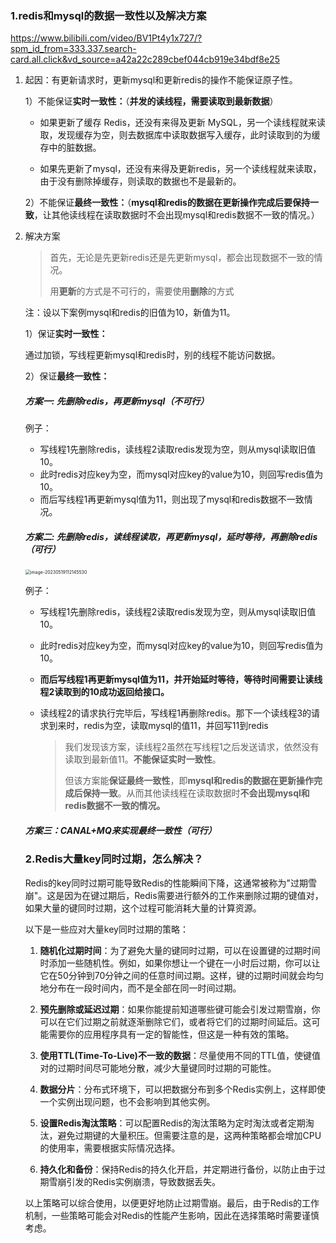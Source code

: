 ### 1.redis和mysql的数据一致性以及解决方案

https://www.bilibili.com/video/BV1Pt4y1x727/?spm_id_from=333.337.search-card.all.click&vd_source=a42a22c289cbef044cb919e34bdf8e25

1. 起因：有更新请求时，更新mysql和更新redis的操作不能保证原子性。

   1）不能保证**实时一致性：**（**并发的读线程，需要读取到最新数据**）

   * 如果更新了缓存 Redis，还没有来得及更新 MySQL，另一个读线程就来读取，发现缓存为空，则去数据库中读取数据写入缓存，此时读取到的为缓存中的脏数据。 

   * 如果先更新了mysql，还没有来得及更新redis，另一个读线程就来读取，由于没有删除掉缓存，则读取的数据也不是最新的。

   2）不能保证**最终一致性：**（**mysql和redis的数据在更新操作完成后要保持一致**，让其他读线程在读取数据时不会出现mysql和redis数据不一致的情况。）

2. 解决方案

   > 首先，无论是先更新redis还是先更新mysql，都会出现数据不一致的情况。
   >
   > 用**更新**的方式是不可行的，需要使用**删除**的方式

   注：设以下案例mysql和redis的旧值为10，新值为11。

   1）保证**实时一致性：**

   通过加锁，写线程更新mysql和redis时，别的线程不能访问数据。

   2）保证**最终一致性：**

   ##### 方案一: 先删除redis，再更新mysql（不可行）

   例子：

   * 写线程1先删除redis，读线程2读取redis发现为空，则从mysql读取旧值10。
   * 此时redis对应key为空，而mysql对应key的value为10，则回写redis值为10。
   * 而后写线程1再更新mysql值为11，则出现了mysql和redis数据不一致情况。

   ##### 方案二: 先删除redis，读线程读取，再更新mysql，延时等待，再删除redis（可行）

   <img src="/Users/xhx/Library/Application Support/typora-user-images/image-20230519112145530.png" alt="image-20230519112145530" style="zoom:50%;" />

   例子：

   * 写线程1先删除redis，读线程2读取redis发现为空，则从mysql读取旧值10。

   * 此时redis对应key为空，而mysql对应key的value为10，则回写redis值为10。

   * **而后写线程1再更新mysql值为11，并开始延时等待，等待时间需要让读线程2读取到的10成功返回给接口。**

   * 读线程2的请求执行完毕后，写线程1再删除redis。那下一个读线程3的请求到来时，redis为空，读取mysql的值11，并回写11到redis

     > 我们发现该方案，读线程2虽然在写线程1之后发送请求，依然没有读取到最新值11。**不能保证实时一致性**。
     >
     > 但该方案能**保证最终一致性**，即**mysql和redis的数据在更新操作完成后保持一致**。从而其他读线程在读取数据时**不会出现mysql和redis数据不一致的情况。**

   ##### 方案三：CANAL+MQ来实现最终一致性（可行）
   
   ### 2.Redis大量key同时过期，怎么解决？
   
   Redis的key同时过期可能导致Redis的性能瞬间下降，这通常被称为"过期雪崩"。这是因为在键过期后，Redis需要进行额外的工作来删除过期的键值对，如果大量的键同时过期，这个过程可能消耗大量的计算资源。
   
   以下是一些应对大量key同时过期的策略：
   
   1. **随机化过期时间**：为了避免大量的键同时过期，可以在设置键的过期时间时添加一些随机性。例如，如果你想让一个键在一小时后过期，你可以让它在50分钟到70分钟之间的任意时间过期。这样，键的过期时间就会均匀地分布在一段时间内，而不是全部在同一时间过期。
   
   2. **预先删除或延迟过期**：如果你能提前知道哪些键可能会引发过期雪崩，你可以在它们过期之前就逐渐删除它们，或者将它们的过期时间延后。这可能需要你的应用程序具有一定的智能性，但这是一种有效的策略。
   
   3. **使用TTL(Time-To-Live)不一致的数据**：尽量使用不同的TTL值，使键值对的过期时间尽可能地分散，减少大量键同时过期的可能性。
   
   4. **数据分片**：分布式环境下，可以把数据分布到多个Redis实例上，这样即使一个实例出现问题，也不会影响到其他实例。
   
   5. **设置Redis淘汰策略**：可以配置Redis的淘汰策略为定时淘汰或者定期淘汰，避免过期键的大量积压。但需要注意的是，这两种策略都会增加CPU的使用率，需要根据实际情况选择。
   
   6. **持久化和备份**：保持Redis的持久化开启，并定期进行备份，以防止由于过期雪崩引发的Redis实例崩溃，导致数据丢失。
   
   以上策略可以综合使用，以便更好地防止过期雪崩。最后，由于Redis的工作机制，一些策略可能会对Redis的性能产生影响，因此在选择策略时需要谨慎考虑。